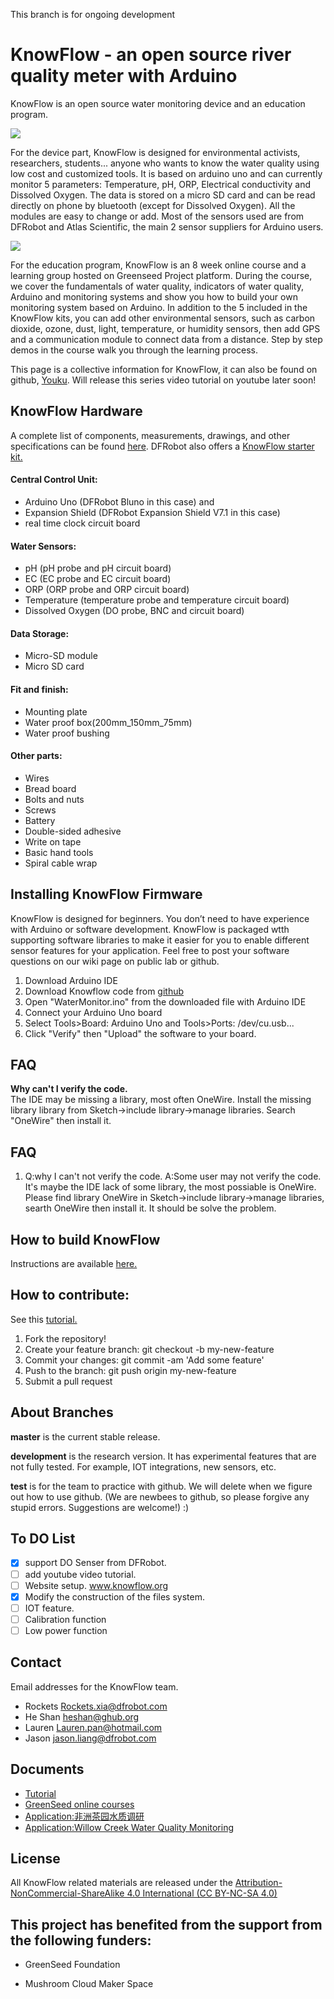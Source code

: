 

This branch is for ongoing development


# KnowFlow - an open source river quality meter with Arduino

KnowFlow is an open source water monitoring device and an education program.

![](https://publiclab.org/system/images/photos/000/020/692/large/BOM.JPG)



For the device part, KnowFlow is designed for environmental activists, researchers, students... anyone
who wants to know the water quality using low cost and customized tools. It is based on arduino uno and 
can currently monitor 5 parameters: Temperature, pH, ORP, Electrical conductivity and Dissolved Oxygen. 
The data is stored on a micro SD card and can be read directly on phone by bluetooth (except for Dissolved Oxygen). 
All the modules are easy to change or add. Most of the sensors used are from DFRobot and Atlas Scientific, 
the main 2 sensor suppliers for Arduino users.

![](https://publiclab.org/system/images/photos/000/020/719/large/Lauren_Field_Test.jpg)

For the education program, KnowFlow is an 8 week online course and a learning group hosted on 
Greenseed Project platform. During the course, we cover the fundamentals of water quality, indicators of water quality, 
Arduino and monitoring systems and show you how to build your own monitoring system based on Arduino. In addition to 
the 5 included in the KnowFlow kits, you can add other environmental sensors, such as carbon dioxide, ozone, 
dust, light, temperature, or humidity sensors, then add GPS and a communication module to connect data from a distance. 
Step by step demos in the course walk you through the learning process.

This page is a collective information for KnowFlow, it can also be found on github, [Youku](http://v.youku.com/v_show/id_XMTYzNTA1NzU1Mg==.html?spm=a2hzp.8253876.0.0&f=27620513).
Will release this series video tutorial on youtube later soon!



## KnowFlow Hardware 

A complete list of components, measurements, drawings, and other specifications can be found [here](https://docs.google.com/spreadsheets/d/1rwVUIwqTOvZiKi_0vdBPrXMIw2YB-nsFnhaVy5seE-M).
DFRobot also offers a [KnowFlow starter kit.](https://www.dfrobot.com/product-1649.html)

#### Central Control Unit: 
* Arduino Uno (DFRobot Bluno in this case) and 
* Expansion Shield (DFRobot Expansion Shield V7.1 in this case)  
* real time clock circuit board
#### Water Sensors: 
* pH (pH probe and pH circuit board)
* EC (EC probe and EC circuit board)
* ORP (ORP probe and ORP circuit board)
* Temperature (temperature probe and temperature circuit board)
* Dissolved Oxygen (DO probe, BNC and circuit board)
#### Data Storage:
* Micro-SD module
* Micro SD card
#### Fit and finish:
* Mounting plate
* Water proof box(200mm_150mm_75mm)
* Water proof bushing
#### Other parts: 
* Wires
* Bread board
* Bolts and nuts
* Screws
* Battery
* Double-sided adhesive
* Write on tape
* Basic hand tools
* Spiral cable wrap 

## Installing KnowFlow Firmware
KnowFlow is designed for beginners. You don’t need to have experience with Arduino or software development. 
KnowFlow is packaged wtth supporting software libraries to make it easier for you to enable different sensor features 
for your application. Feel free to post your software questions on our wiki page on public lab or github.

1. Download Arduino IDE
1. Download Knowflow code from [github](https://github.com/KnowFlow/KnowFlow_AWM)
1. Open "WaterMonitor.ino" from the downloaded file with Arduino IDE
1. Connect your Arduino Uno board
1. Select Tools>Board: Arduino Uno and Tools>Ports: /dev/cu.usb...
1. Click "Verify" then "Upload" the software to your board.

## FAQ
**Why can't I verify the code.**  
The IDE may be missing a library, most often OneWire. 
Install the missing library library from Sketch->include library->manage libraries. Search "OneWire" then install it.

## FAQ
1. Q:why I can't not verify the code.
A:Some user may not verify the code.
It's maybe the IDE lack of some library, the most possiable is OneWire. 
Please find library OneWire in Sketch->include library->manage libraries, searth OneWire then install it.
It should be solve the problem.


## How to build KnowFlow 
Instructions are available [here.](https://publiclab.org/notes/shanlter/06-08-2017/knowflow-automatic-water-meter)

## How to contribute:
See this [tutorial.](https://help.github.com/articles/creating-a-pull-request/)
1. Fork the repository!
1. Create your feature branch: git checkout -b my-new-feature
1. Commit your changes: git commit -am 'Add some feature'
1. Push to the branch: git push origin my-new-feature
1. Submit a pull request
 
## About Branches
**master** is the current stable release.

**development** is the research version. It has experimental features that are not fully tested. For example, IOT
integrations, new sensors, etc.


**test** is for the team to practice with github. We will delete when we figure out how to use github. (We are newbees
to github, so please forgive any stupid errors. Suggestions are welcome!) :)


## To DO List
- [x] support DO Senser from DFRobot.
- [ ] add youtube video tutorial.
- [ ] Website setup. www.knowflow.org
- [x] Modify the construction of the files system.
- [ ] IOT feature.
- [ ] Calibration function
- [ ] Low power function

## Contact

Email addresses for the KnowFlow team.

* Rockets <Rockets.xia@dfrobot.com>
* He Shan  <heshan@ghub.org>
* Lauren <Lauren.pan@hotmail.com>
* Jason <jason.liang@dfrobot.com>



## Documents

 * [Tutorial][1]
 * [GreenSeed online courses][2]
 * [Application:非洲茶园水质调研][3]
 * [Application:Willow Creek Water Quality Monitoring][4]

## License

All KnowFlow related materials are released under the [Attribution-NonCommercial-ShareAlike 4.0 International (CC BY-NC-SA 4.0)][5]

## This project has benefited from the support from the following funders:

* GreenSeed Foundation
* Mushroom Cloud Maker Space

  [1]: https://publiclab.org/notes/shanlter/06-08-2017/knowflow-automatic-water-meter
  [2]: http://blog.sina.com.cn/s/blog_9f86b6d50102w9m1.html
  [3]: http://www.dfrobot.com.cn/community/thread-26733-1-1.html
  [4]: https://publiclab.org/notes/MadTinker/07-31-2017/willow-creek-water-quality-monitoring
  [5]: https://creativecommons.org/licenses/by-nc-sa/4.0/
